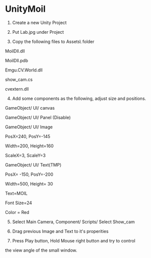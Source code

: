# UnityMoil




1. Create a new Unity Project

2. Put Lab.jpg under Project 

3. Copy the following files to  Assets\ folder

MoilDll.dll

MoilDll.pdb

Emgu.CV.World.dll

show_cam.cs
   
cvextern.dll
 
4. Add some components as the following, adjust size and positions.
 
GameObject/ UI/ canvas

GameObject/ UI/ Panel (Disable)

GameObject/ UI/ Image

PosX=240, PosY=-145

Width=200, Height=160

ScaleX=3, ScaleY=3

GameObject/ UI/ Text(TMP)

PosX= -150, PosY=-200

Width=500, Height= 30

Text=MOIL

Font Size=24

Color = Red

5. Select Main Camera, Component/ Scripts/ Select Show_cam 

6. Drag previous Image and Text to it's properities  

7. Press Play button, Hold Mouse right button and try to control 

the view angle of the small window.    






